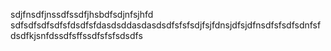 sdjfnsdfjnssdfssdfjhsbdfsdjnfsjhfd
sdfsdfsdfsdfsfdsdfsfdasdsddasdasdsdfsfsfsdjfsjfdnsjdfsjdfnsdfsfsdfsdnfsfdsdfkjsnfdssdfsffssdfsfsfsdsdfs
